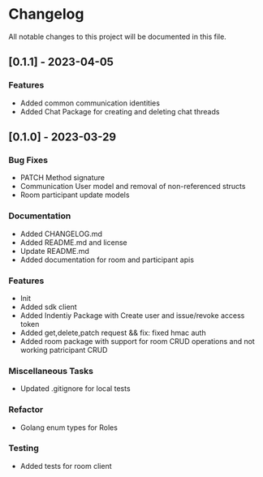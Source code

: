 # Changelog

All notable changes to this project will be documented in this file.

## [0.1.1] - 2023-04-05

### Features

- Added common communication identities
- Added Chat Package for creating and deleting chat threads

## [0.1.0] - 2023-03-29

### Bug Fixes

- PATCH Method signature
- Communication User model and removal of non-referenced structs
- Room participant update models

### Documentation

- Added CHANGELOG.md
- Added README.md and license
- Update README.md
- Added documentation for room and participant apis

### Features

- Init
- Added sdk client
- Added Indentiy Package with Create user and issue/revoke access token
- Added get,delete,patch request && fix: fixed hmac auth
- Added room package with support for room CRUD operations and not working patricipant CRUD

### Miscellaneous Tasks

- Updated .gitignore for local tests

### Refactor

- Golang enum types for Roles

### Testing

- Added tests for room client

<!-- generated by git-cliff -->
